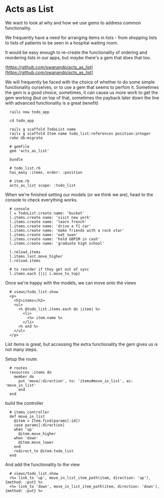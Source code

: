 # Acts as List

We want to look at why and how we use gems to address common functionality.

We frequently have a need for arranging items in lists - from shopping lists to lists of patients to be seen in a hospital waiting room.

It would be easy enough to re-create the functionality of ordering and reordering lists in our apps, but *maybe* there's a gem that does that too.

(https://github.com/swanandp/acts_as_list)[https://github.com/swanandp/acts_as_list]

We will frequently be faced with the choice of whether to do some simple functionality ourselves, or to use a gem that seems to perfom it. Sometimes the gem is a good choice, sometimes, it *can* cause us more work to get the gem working (but on top of that, sometimes the payback later down the line with advanced functionality is a great benefit)

```
  rails new todo_app

  cd todo_app

  rails g scaffold TodoList name
  rails g scaffold Item name todo_list:references position:integer
  rake db:migrate

  # gemfile
  gem 'acts_as_list'

  bundle

  # todo_list.rb
  has_many :items, order: :position

  # item.rb
  acts_as_list scope: :todo_list
```

When we're finished setting our models (or we think we are), head to the console to check everything works.

```
  # console
  l = TodoList.create name: 'bucket'
  l.items.create name: 'visit new york'
  l.items.create name: 'learn french'
  l.items.create name: 'drive a f1 car'
  l.items.create name: 'make friends with a rock star'
  l.items.create name: 'eat swan'
  l.items.create name: 'hold GBP1M in cash'
  l.items.create name: 'graduate high school'

  l.reload.items
  l.items.last.move_higher
  l.reload.items

  # to reorder if they get out of sync
  l.items.each {|i| i.move_to_top}
```

Once we're happy with the models, we can move onto the views

```
  # views/todo_list.show
  <p>
    <h2>items</h2>
    <ul>
      <% @todo_list.items.each do |item| %>
        <li>
          <%= item.name %>
        </li>
      <% end %>
    </ul>
  </p>
```

List items is great, but accessing the extra functionality the gem gives us is not many steps.

Setup the route:

```
  # routes
  resources :items do
    member do
      put 'move/:direction', to: 'items#move_in_list', as: 'move_in_list'
      end
  end
```

build the controller

```
  # items_controller
  def move_in_list
    @item = Item.find(params[:id])
    case params[:direction]
    when 'up'
      @item.move_higher
    when 'down'
      @item.move_lower
    end
    redirect_to @item.todo_list
  end
```

And add the functionality to the view

```
  # views/todo_list.show
  <%= link_to 'up', move_in_list_item_path(item, direction: 'up'), {method: :put} %> 
  <%= link_to 'down', move_in_list_item_path(item, direction: 'down'), {method: :put} %>
```
